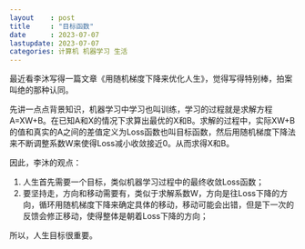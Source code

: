 ```yaml
---
layout    : post
title     : "目标函数"
date      : 2023-07-07
lastupdate: 2023-07-07
categories: 计算机 机器学习 生活
---
```

最近看李沐写得一篇文章《用随机梯度下降来优化人生》，觉得写得特别棒，拍案叫绝的那种认同。

先讲一点点背景知识，机器学习中学习也叫训练，学习的过程就是求解方程A=XW+B。在已知A和X的情况下求算出最优的X和B。求解的过程中，实际XW+B的值和真实的A之间的差值定义为Loss函数也叫目标函数，然后用随机梯度下降法来不断调整系数W来使得Loss减小收敛接近0。从而求得X和B。

因此，李沐的观点：
1. 人生首先需要一个目标，类似机器学习过程中的最终收敛Loss函数；
2. 要坚持走，方向和移动需要有，类似于求解系数W，方向是往Loss下降的方向，循环用随机梯度下降来确定具体的移动，移动可能会出错，但是下一次的反馈会修正移动，使得整体是朝着Loss下降的方向；

所以，人生目标很重要。